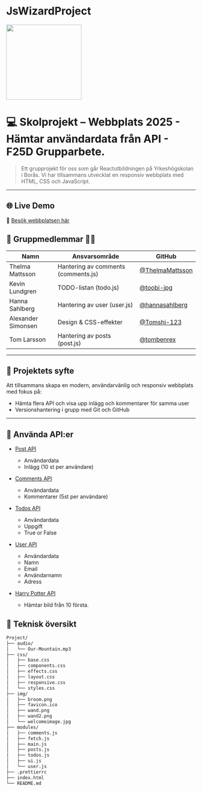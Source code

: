 # JsWizardProject

<img src="https://avatars.githubusercontent.com/u/207596941?s=400&u=9dfaaaa26c2964be8ef832d9259e938a6efd5d46&v=4" width="200"/>

# 💻 Skolprojekt – Webbplats 2025 - Hämtar användardata från API - F25D Grupparbete.

> Ett grupprojekt för oss som går Reactutbildningen på Yrkeshögskolan i Borås. Vi har tillsammans utvecklat en responsiv webbplats med HTML, CSS och JavaScript.

---

## 🌐 Live Demo

🔗 [Besök webbplatsen här](https://wizardofjs.github.io/JsWizardProject/)

## 👥 Gruppmedlemmar 🧙‍♂️

| Namn               | Ansvarsområde                       | GitHub                                               |
| ------------------ | ----------------------------------- | ---------------------------------------------------- |
| Thelma Mattsson    | Hantering av comments (comments.js) | [@ThelmaMattsson](https://github.com/ThelmaMattsson) |
| Kevin Lundgren     | TODO-listan (todo.js)               | [@toobi-jpg](https://github.com/toobi-jpg)           |
| Hanna Sahlberg     | Hantering av user (user.js)         | [@hannasahlberg](https://github.com/hannasahlberg)   |
| Alexander Simonsen | Design & CSS-effekter               | [@Tomshi-123](https://github.com/Tomshi-123)         |
| Tom Larsson        | Hantering av posts (post.js)        | [@tombenrex](https://github.com/tombenrex)           |

---

## 🚀 Projektets syfte

Att tillsammans skapa en modern, användarvänlig och responsiv webbplats med fokus på:

- Hämta flera API och visa upp inlägg och kommentarer för samma user
- Versionshantering i grupp med Git och GitHub

---

## 🔗 Använda API:er

- [Post API](https://jsonplaceholder.typicode.com/posts/)

  - Användardata
  - Inlägg (10 st per användare)

- [Comments API](https://jsonplaceholder.typicode.com/comments/)

  - Användardata
  - Kommentarer (5st per användare)

- [Todos API](https://jsonplaceholder.typicode.com/todos/)

  - Användardata
  - Uppgift
  - True or False

- [User API](https://jsonplaceholder.typicode.com/users/)

  - Användardata
  - Namn
  - Email
  - Användarnamn
  - Adress

- [Harry Potter API](https://hp-api.onrender.com/api/characters)
  - Hämtar bild från 10 första.

## 🧱 Teknisk översikt

```bash
Project/
├── audio/
│   └── Our-Mountain.mp3
├── css/
│   ├── base.css
│   ├── components.css
│   ├── effects.css
│   ├── layout.css
│   ├── responsive.css
│   └── styles.css
├── img/
│   ├── broom.png
│   ├── favicon.ico
│   ├── wand.png
│   ├── wand2.png
│   └── welcomeimage.jpg
├── modules/
│   ├── comments.js
│   ├── fetch.js
│   ├── main.js
│   ├── posts.js
│   ├── todos.js
│   ├── ui.js
│   └── user.js
├── .prettierrc
├── index.html
└── README.md
```
